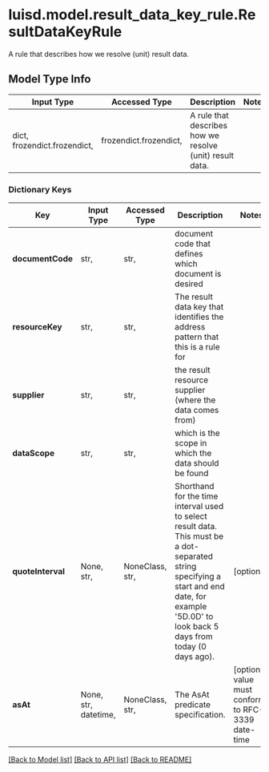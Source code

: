 # luisd.model.result_data_key_rule.ResultDataKeyRule

A rule that describes how we resolve (unit) result data.

## Model Type Info
Input Type | Accessed Type | Description | Notes
------------ | ------------- | ------------- | -------------
dict, frozendict.frozendict,  | frozendict.frozendict,  | A rule that describes how we resolve (unit) result data. | 

### Dictionary Keys
Key | Input Type | Accessed Type | Description | Notes
------------ | ------------- | ------------- | ------------- | -------------
**documentCode** | str,  | str,  | document code that defines which document is desired | 
**resourceKey** | str,  | str,  | The result data key that identifies the address pattern that this is a rule for | 
**supplier** | str,  | str,  | the result resource supplier (where the data comes from) | 
**dataScope** | str,  | str,  | which is the scope in which the data should be found | 
**quoteInterval** | None, str,  | NoneClass, str,  | Shorthand for the time interval used to select result data. This must be a dot-separated string              specifying a start and end date, for example &#x27;5D.0D&#x27; to look back 5 days from today (0 days ago). | [optional] 
**asAt** | None, str, datetime,  | NoneClass, str,  | The AsAt predicate specification. | [optional] value must conform to RFC-3339 date-time

[[Back to Model list]](../../README.md#documentation-for-models) [[Back to API list]](../../README.md#documentation-for-api-endpoints) [[Back to README]](../../README.md)

